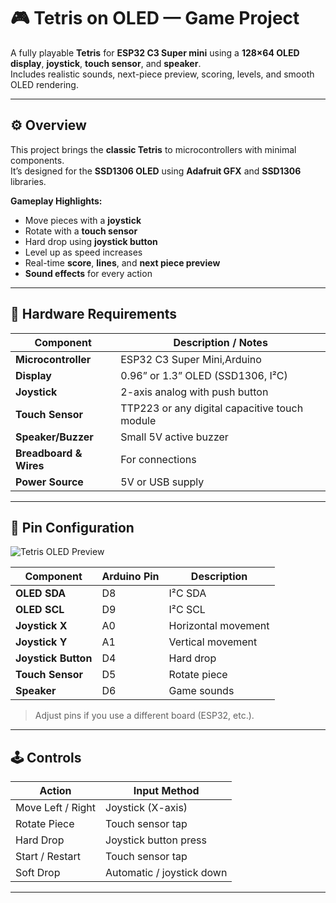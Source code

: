 # 🎮 Tetris on OLED — Game Project

A fully playable **Tetris** for **ESP32 C3 Super mini** using a **128×64 OLED display**, **joystick**, **touch sensor**, and **speaker**.  
Includes realistic sounds, next-piece preview, scoring, levels, and smooth OLED rendering.

---

## ⚙️ Overview

This project brings the **classic Tetris** to microcontrollers with minimal components.  
It’s designed for the **SSD1306 OLED** using **Adafruit GFX** and **SSD1306** libraries.

**Gameplay Highlights:**
- Move pieces with a **joystick**  
- Rotate with a **touch sensor**  
- Hard drop using **joystick button**  
- Level up as speed increases  
- Real-time **score**, **lines**, and **next piece preview**  
- **Sound effects** for every action  

---

## 🧰 Hardware Requirements

| Component            | Description / Notes                              |
|----------------------|--------------------------------------------------|
| **Microcontroller**  | ESP32 C3 Super Mini,Arduino                      |
| **Display**          | 0.96” or 1.3” OLED (SSD1306, I²C)                |
| **Joystick**         | 2-axis analog with push button                   |
| **Touch Sensor**     | TTP223 or any digital capacitive touch module    |
| **Speaker/Buzzer**   | Small 5V active buzzer                           |
| **Breadboard & Wires** | For connections                                |
| **Power Source**     | 5V or USB supply                                 |

---

## 🔌 Pin Configuration

![Tetris OLED Preview]("TETRIC_IN_ESP32C3_WITH_0.96OLED/0193881d-69f1-42ac-894c-688cd1ec4c11")


| Component         | Arduino Pin | Description         |
|-------------------|-------------|---------------------|
| **OLED SDA**      | D8          | I²C SDA             |
| **OLED SCL**      | D9          | I²C SCL             |
| **Joystick X**     | A0          | Horizontal movement |
| **Joystick Y**     | A1          | Vertical movement   |
| **Joystick Button**| D4          | Hard drop           |
| **Touch Sensor**   | D5          | Rotate piece        |
| **Speaker**        | D6          | Game sounds         |

> Adjust pins if you use a different board (ESP32, etc.).

---

## 🕹️ Controls

| Action             | Input Method             |
|--------------------|--------------------------|
| Move Left / Right  | Joystick (X-axis)        |
| Rotate Piece       | Touch sensor tap         |
| Hard Drop          | Joystick button press    |
| Start / Restart    | Touch sensor tap         |
| Soft Drop          | Automatic / joystick down|

---

